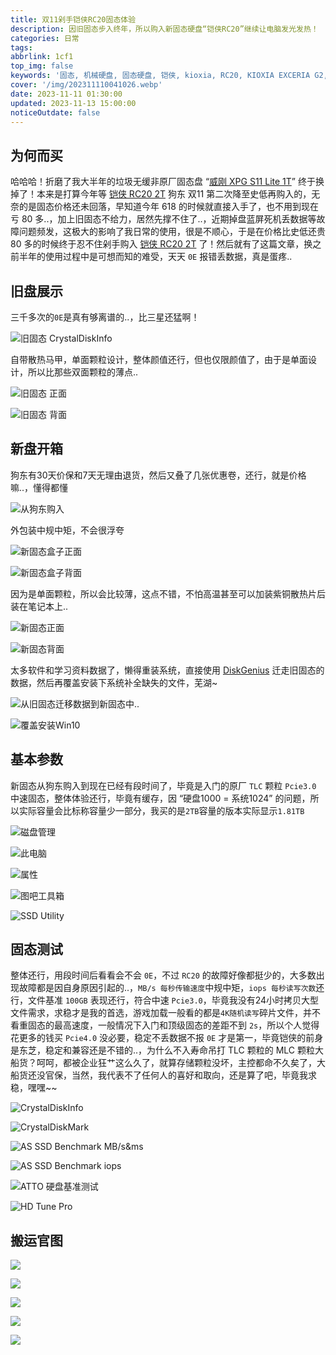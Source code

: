 ```yaml
---
title: 双11剁手铠侠RC20固态体验
description: 因旧固态步入终年，所以购入新固态硬盘“铠侠RC20”继续让电脑发光发热！
categories: 日常
tags:
abbrlink: 1cf1
top_img: false
keywords: '固态, 机械硬盘, 固态硬盘, 铠侠, kioxia, RC20, KIOXIA EXCERIA G2, 东芝, 威刚, XPG S11 Lite'
cover: '/img/202311110041026.webp'
date: 2023-11-11 01:30:00
updated: 2023-11-13 15:00:00
noticeOutdate: false
---
```


## 为何而买

哈哈哈！折磨了我大半年的垃圾无缓非原厂固态盘 “[威刚 XPG S11 Lite 1T](https://www.xpg.com/bt/xpg/607)” 终于换掉了！本来是打算今年等 [铠侠 RC20 2T](https://www.kioxia.com.cn/zh-cn/personal/ssd/exceria-g2.html) 狗东 双11 第二次降至史低再购入的，无奈的是固态价格还未回落，早知道今年 618 的时候就直接入手了，也不用到现在亏 80 多..，加上旧固态不给力，居然先撑不住了..，近期掉盘蓝屏死机丢数据等故障问题频发，这极大的影响了我日常的使用，很是不顺心，于是在价格比史低还贵 80 多的时候终于忍不住剁手购入 [铠侠 RC20 2T](https://www.kioxia.com.cn/zh-cn/personal/ssd/exceria-g2.html) 了！然后就有了这篇文章，换之前半年的使用过程中是可想而知的难受，天天 `0E` 报错丢数据，真是蛋疼..

## 旧盘展示

三千多次的`0E`是真有够离谱的..，比三星还猛啊！

![旧固态 CrystalDiskInfo](/img/202311131358727.webp)

自带散热马甲，单面颗粒设计，整体颜值还行，但也仅限颜值了，由于是单面设计，所以比那些双面颗粒的薄点..

![旧固态 正面](/img/202311131358730.webp)

![旧固态 背面](/img/202311131358729.webp)

## 新盘开箱

狗东有30天价保和7天无理由退货，然后又叠了几张优惠卷，还行，就是价格嘛..，懂得都懂

![从狗东购入](/img/202311110010264.webp)

外包装中规中矩，不会很浮夸

![新固态盒子正面](/img/202311131358731.webp)

![新固态盒子背面](/img/202311131358728.webp)

因为是单面颗粒，所以会比较薄，这点不错，不怕高温甚至可以加装紫铜散热片后装在笔记本上..

![新固态正面](/img/202311131358732.webp)

![新固态背面](/img/202311131358733.webp)

太多软件和学习资料数据了，懒得重装系统，直接使用 [DiskGenius](https://www.diskgenius.cn/) 迁走旧固态的数据，然后再覆盖安装下系统补全缺失的文件，芜湖~

![从旧固态迁移数据到新固态中..](/img/202311131436076.webp)

![覆盖安装Win10](/img/202311131456177.webp)

## 基本参数

新固态从狗东购入到现在已经有段时间了，毕竟是入门的原厂 `TLC` 颗粒 `Pcie3.0` 中速固态，整体体验还行，毕竟有缓存，因 “硬盘1000 = 系统1024” 的问题，所以实际容量会比标称容量少一部分，我买的是`2TB`容量的版本实际显示`1.81TB`

![磁盘管理](/img/202311110133564.webp)

![此电脑](/img/202311110029522.webp)

![属性](/img/202311110031556.webp)

![图吧工具箱](/img/202311110032371.webp)

![SSD Utility](/img/202311110105869.webp)

## 固态测试

整体还行，用段时间后看看会不会 `0E`，不过 `RC20` 的故障好像都挺少的，大多数出现故障都是因自身原因引起的..，`MB/s 每秒传输速度`中规中矩，`iops 每秒读写次数`还行，文件基准 `100GB` 表现还行，符合中速 `Pcie3.0`，毕竟我没有24小时拷贝大型文件需求，求稳才是我的首选，游戏加载一般看的都是`4K随机读写`碎片文件，并不看重固态的最高速度，一般情况下入门和顶级固态的差距不到 `2s`，所以个人觉得花更多的钱买 `Pcie4.0` 没必要，稳定不丢数据不报 `0E` 才是第一，毕竟铠侠的前身是东芝，稳定和兼容还是不错的..，为什么不入寿命吊打 TLC 颗粒的 MLC 颗粒大船货？呵呵，都被企业狂艹这么久了，就算存储颗粒没坏，主控都命不久矣了，大船货还没官保，当然，我代表不了任何人的喜好和取向，还是算了吧，毕竟我求稳，嘿嘿~~

![CrystalDiskInfo](/img/202311110027480.webp)

![CrystalDiskMark](/img/202311110043447.webp)

![AS SSD Benchmark MB/s&ms](/img/202311110052263.webp)

![AS SSD Benchmark iops](/img/202311110052957.webp)

![ATTO 硬盘基准测试](/img/202311110106499.webp)

![HD Tune Pro](/img/202311110106644.webp)

## 搬运官图

![](/img/202311110041024.webp)

![](/img/202311110041025.webp)

![](/img/202311110041026.webp)

![](/img/202311110041027.webp)

![](/img/202311110041028.webp)
